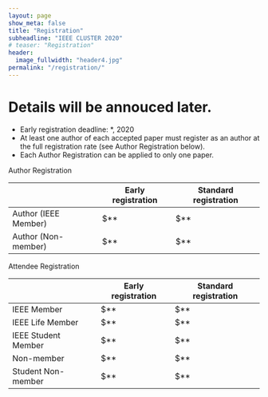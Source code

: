 ```yaml
---
layout: page
show_meta: false
title: "Registration"
subheadline: "IEEE CLUSTER 2020"
# teaser: "Registration"
header:
  image_fullwidth: "header4.jpg"
permalink: "/registration/"
---
```

# Details will be annouced later.

- Early registration deadline: *, 2020
- At least one author of each accepted paper must register as an author at the full registration rate (see Author Registration below).
- Each Author Registration can be applied to only one paper.

Author Registration

|                      | Early registration | Standard registration |
| --- | --- | --- |
| Author (IEEE Member) | $** | $** |
| Author (Non-member)  | $** | $** |


Attendee Registration

|                     | Early registration | Standard registration |
| --- | --- | --- |
| IEEE Member         | $** | $** |
| IEEE Life Member    | $** | $** |
| IEEE Student Member | $** | $** |
| Non-member          | $** | $** |
| Student Non-member  | $** | $** |
